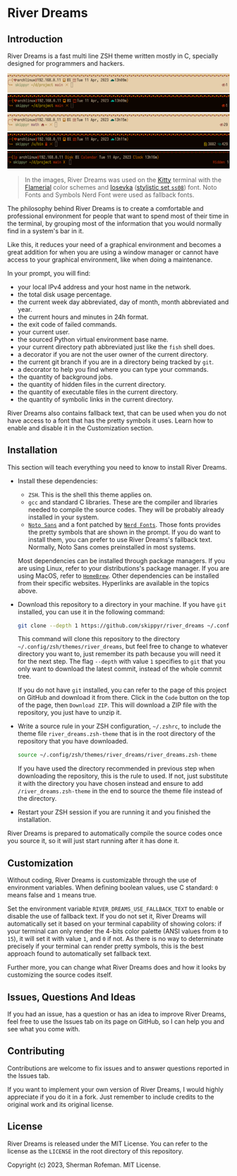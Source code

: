 # River Dreams

## Introduction

River Dreams is a fast multi line ZSH theme written mostly in C, specially designed for programmers and hackers.

![](images/image_0.png)
![](images/image_1.png)
![](images/image_2.png)
![](images/image_3.png)
![](images/image_4.png)


> In the images, River Dreams was used on the [Kitty](https://github.com/kovidgoyal/kitty) terminal with the [Flamerial](https://github.com/skippyr/flamerial) color schemes and [Iosevka](https://github.com/be5invis/Iosevka) ([stylistic set `ss08`](https://github.com/be5invis/Iosevka/blob/main/doc/stylistic-sets.md)) font. Noto Fonts and Symbols Nerd Font were used as fallback fonts.

The philosophy behind River Dreams is to create a comfortable and professional environment for people that want to spend most of their time in the terminal, by grouping most of the information that you would normally find in a system's bar in it.

Like this, it reduces your need of a graphical environment and becomes a great addition for when you are using a window manager or cannot have access to your graphical environment, like when doing a maintenance.

In your prompt, you will find:

+ your local IPv4 address and your host name in the network.
+ the total disk usage percentage.
+ the current week day abbreviated, day of month, month abbreviated and year.
+ the current hours and minutes in 24h format.
+ the exit code of failed commands.
+ your current user.
+ the sourced Python virtual environment base name.
+ your current directory path abbreviated just like the `fish` shell does.
+ a decorator if you are not the user owner of the current directory.
+ the current git branch if you are in a directory being tracked by `git`.
+ a decorator to help you find where you can type your commands.
+ the quantity of background jobs.
+ the quantity of hidden files in the current directory.
+ the quantity of executable files in the current directory.
+ the quantity of symbolic links in the current directory.

River Dreams also contains fallback text, that can be used when you do not have access to a font that has the pretty symbols it uses. Learn how to enable and disable it in the Customization section.

## Installation

This section will teach everything you need to know to install River Dreams.

+ Install these dependencies:
	+ `ZSH`. This is the shell this theme applies on.
	+ `gcc` and standard C libraries. These are the compiler and libraries needed to compile the source codes. They will be probably already installed in your system.
	+ [`Noto Sans`](https://fonts.google.com/noto/specimen/Noto+Sans) and a font patched by [`Nerd Fonts`](https://github.com/ryanoasis/nerd-fonts). Those fonts provides the pretty symbols that are shown in the prompt. If you do want to install them, you can prefer to use River Dreams's fallback text. Normally, Noto Sans comes preinstalled in most systems.

	Most dependencies can be installed through package managers. If you are using Linux, refer to your distributions's package manager. If you are using MacOS, refer to [`HomeBrew`](https://brew.sh). Other dependencies can be installed from their specific websites. Hyperlinks are available in the topics above.
+ Download this repository to a directory in your machine. If you have `git` installed, you can use it in the following command:

	```bash
	git clone --depth 1 https://github.com/skippyr/river_dreams ~/.config/zsh/themes/river_dreams
	```

	This command will clone this repository to the directory `~/.config/zsh/themes/river_dreams`, but feel free to change to whatever directory you want to, just remember its path because you will need it for the next step. The flag `--depth` with value `1` specifies to `git` that you only want to download the latest commit, instead of the whole commit tree.

	If you do not have `git` installed, you can refer to the page of this project on GitHub and download it from there. Click in the `Code` button on the top of the page, then `Download ZIP`. This will download a ZIP file with the repository, you just have to unzip it.
+ Write a source rule in your ZSH configuration, `~/.zshrc`, to include the theme file `river_dreams.zsh-theme` that is in the root directory of the repository that you have downloaded.

	```bash
	source ~/.config/zsh/themes/river_dreams/river_dreams.zsh-theme
	```

	If you have used the directory recommended in previous step when downloading the repository, this is the rule to used. If not, just substitute it with the directory you have chosen instead and ensure to add `/river_dreams.zsh-theme` in the end to source the theme file instead of the directory.
+ Restart your ZSH session if you are running it and you finished the installation.

River Dreams is prepared to automatically compile the source codes once you source it, so it will just start running after it has done it.

## Customization

Without coding, River Dreams is customizable through the use of environment variables. When defining boolean values, use C standard: `0` means false and `1` means true.

Set the environment variable `RIVER_DREAMS_USE_FALLBACK_TEXT` to enable or disable the use of fallback text. If you do not set it, River Dreams will automatically set it based on your terminal capability of showing colors: if your terminal can only render the 4-bits color palette (ANSI values from `0` to `15`), it will set it with value `1`, and `0` if not. As there is no way to determinate precisely if your terminal can render pretty symbols, this is the best approach found to automatically set fallback text.

Further more, you can change what River Dreams does and how it looks by customizing the source codes itself.

## Issues, Questions And Ideas

If you had an issue, has a question or has an idea to improve River Dreams, feel free to use the Issues tab on its page on GitHub, so I can help you and see what you come with.

## Contributing

Contributions are welcome to fix issues and to answer questions reported in the Issues tab.

If you want to implement your own version of River Dreams, I would highly appreciate if you do it in a fork. Just remember to include credits to the original work and its original license.

## License

River Dreams is released under the MIT License. You can refer to the license as the `LICENSE` in the root directory of this repository.

Copyright (c) 2023, Sherman Rofeman. MIT License.

